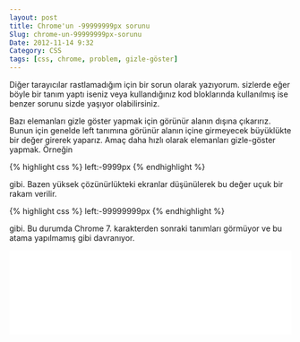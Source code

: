 ```yaml
---
layout: post
title: Chrome'un -99999999px sorunu
Slug: chrome-un-99999999px-sorunu
Date: 2012-11-14 9:32
Category: CSS
tags: [css, chrome, problem, gizle-göster]
---
```


Diğer tarayıcılar rastlamadığım için bir sorun olarak yazıyorum. sizlerde eğer böyle bir tanım yaptı iseniz veya kullandığınız kod bloklarında kullanılmış ise benzer sorunu sizde yaşıyor olabilirsiniz.

Bazı elemanları gizle göster yapmak için görünür alanın dışına çıkarırız. Bunun için genelde left tanımına görünür alanın içine girmeyecek büyüklükte bir değer girerek yaparız. Amaç daha hızlı olarak elemanları gizle-göster yapmak. Örneğin

{% highlight css %}
left:-9999px
{% endhighlight %}

gibi. Bazen yüksek çözünürlükteki ekranlar düşünülerek bu değer uçuk bir rakam verilir.

{% highlight css %}
left:-99999999px
{% endhighlight %}

gibi. Bu durumda Chrome 7. karakterden sonraki tanımları görmüyor ve bu atama yapılmamış gibi davranıyor.


<iframe scrolling="no" height="150" frameborder="0" style="width: 100%; overflow: hidden;" allowtransparency="true" data-height="150" src="//codepen.io/fatihhayri/embed/mcICs?type=css&amp;height=150" id="cp_embed_hgplm"></iframe>
